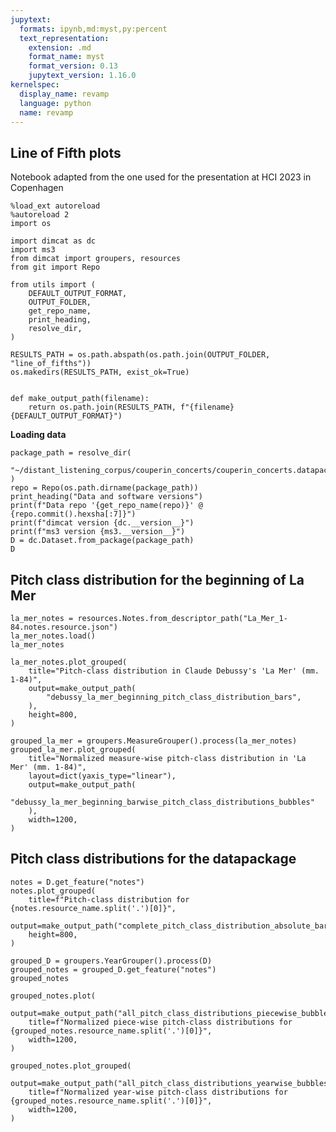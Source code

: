 ```yaml
---
jupytext:
  formats: ipynb,md:myst,py:percent
  text_representation:
    extension: .md
    format_name: myst
    format_version: 0.13
    jupytext_version: 1.16.0
kernelspec:
  display_name: revamp
  language: python
  name: revamp
---
```


## Line of Fifth plots

Notebook adapted from the one used for the presentation at HCI 2023 in Copenhagen

```{code-cell}
%load_ext autoreload
%autoreload 2
import os

import dimcat as dc
import ms3
from dimcat import groupers, resources
from git import Repo
```

```{code-cell}
from utils import (
    DEFAULT_OUTPUT_FORMAT,
    OUTPUT_FOLDER,
    get_repo_name,
    print_heading,
    resolve_dir,
)

RESULTS_PATH = os.path.abspath(os.path.join(OUTPUT_FOLDER, "line_of_fifths"))
os.makedirs(RESULTS_PATH, exist_ok=True)


def make_output_path(filename):
    return os.path.join(RESULTS_PATH, f"{filename}{DEFAULT_OUTPUT_FORMAT}")
```

**Loading data**

```{code-cell}
package_path = resolve_dir(
    "~/distant_listening_corpus/couperin_concerts/couperin_concerts.datapackage.json"
)
repo = Repo(os.path.dirname(package_path))
print_heading("Data and software versions")
print(f"Data repo '{get_repo_name(repo)}' @ {repo.commit().hexsha[:7]}")
print(f"dimcat version {dc.__version__}")
print(f"ms3 version {ms3.__version__}")
D = dc.Dataset.from_package(package_path)
D
```

## Pitch class distribution for the beginning of La Mer

```{code-cell}
la_mer_notes = resources.Notes.from_descriptor_path("La_Mer_1-84.notes.resource.json")
la_mer_notes.load()
la_mer_notes
```

```{code-cell}
la_mer_notes.plot_grouped(
    title="Pitch-class distribution in Claude Debussy's 'La Mer' (mm. 1-84)",
    output=make_output_path(
        "debussy_la_mer_beginning_pitch_class_distribution_bars",
    ),
    height=800,
)
```

```{code-cell}
grouped_la_mer = groupers.MeasureGrouper().process(la_mer_notes)
grouped_la_mer.plot_grouped(
    title="Normalized measure-wise pitch-class distribution in 'La Mer' (mm. 1-84)",
    layout=dict(yaxis_type="linear"),
    output=make_output_path(
        "debussy_la_mer_beginning_barwise_pitch_class_distributions_bubbles"
    ),
    width=1200,
)
```

## Pitch class distributions for the datapackage

```{code-cell}
notes = D.get_feature("notes")
notes.plot_grouped(
    title=f"Pitch-class distribution for {notes.resource_name.split('.')[0]}",
    output=make_output_path("complete_pitch_class_distribution_absolute_bars"),
    height=800,
)
```

```{code-cell}
grouped_D = groupers.YearGrouper().process(D)
grouped_notes = grouped_D.get_feature("notes")
grouped_notes
```

```{code-cell}
grouped_notes.plot(
    output=make_output_path("all_pitch_class_distributions_piecewise_bubbles"),
    title=f"Normalized piece-wise pitch-class distributions for {grouped_notes.resource_name.split('.')[0]}",
    width=1200,
)
```

```{code-cell}
grouped_notes.plot_grouped(
    output=make_output_path("all_pitch_class_distributions_yearwise_bubbles"),
    title=f"Normalized year-wise pitch-class distributions for {grouped_notes.resource_name.split('.')[0]}",
    width=1200,
)
```
